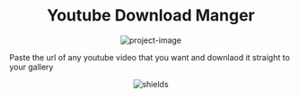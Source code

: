 <h1 align="center" id="title">Youtube Download Manger</h1>

<p align="center"><img src="https://socialify.git.ci/subsavage/YT_download_manager/image?language=1&amp;name=1&amp;owner=1&amp;pattern=Circuit+Board&amp;stargazers=1&amp;theme=Dark" alt="project-image"></p>

<p id="description">Paste the url of any youtube video that you want and downlaod it straight to your gallery</p>

<p align="center"><img src="https://img.shields.io/badge/Flutter-02569B?style=flat&amp;logo=flutter&amp;logoColor=white" alt="shields"></p>
